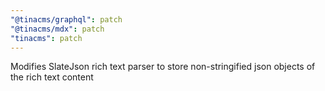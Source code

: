 ```yaml
---
"@tinacms/graphql": patch
"@tinacms/mdx": patch
"tinacms": patch
---
```


Modifies SlateJson rich text parser to store non-stringified json objects of the rich text content
